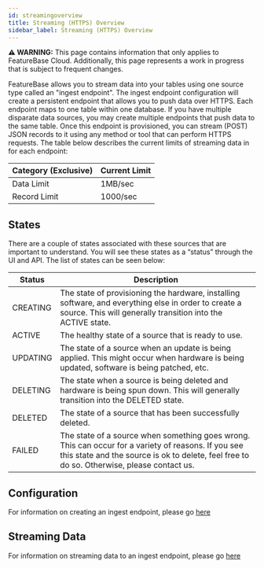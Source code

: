 ```yaml
---
id: streamingoverview
title: Streaming (HTTPS) Overview
sidebar_label: Streaming (HTTPS) Overview
---
```


 **⚠ WARNING:** This page contains information that only applies to FeatureBase Cloud. Additionally, this page represents a work in progress that is subject to frequent changes. 

FeatureBase allows you to stream data into your tables using one source type called an "ingest endpoint". The ingest endpoint configuration  will create a persistent endpoint that allows you to push data over HTTPS. Each endpoint maps to one table within one database. If you have multiple disparate data sources, you may create multiple endpoints that push data to the same table. Once this endpoint is provisioned, you can stream (POST) JSON records to it using any method or tool that can perform HTTPS requests. The table below describes the current limits of streaming data in for each endpoint:

|Category (Exclusive) | Current Limit  |
| --- | ----------- |
|Data Limit           |  1MB/sec |
|Record Limit         | 1000/sec |

## States

There are a couple of states associated with these sources that are important to understand. You will see these states as a “status” through the UI and API. The list of states can be seen below:

|Status | Description  |
| --- | ----------- |
|CREATING           |  The state of provisioning the hardware, installing software, and everything else in order to create a source. This will generally transition into the ACTIVE state. |
|ACTIVE           |  The healthy state of a source that is ready to use. |
|UPDATING           |  The state of a source when an update is being applied. This might occur when hardware is being updated, software is being patched, etc. |
|DELETING           |  The state when a source is being deleted and hardware is being spun down. This will generally transition into the DELETED state. |
|DELETED           |  The state of a source that has been successfully deleted. |
|FAILED           | The state of a source when something goes wrong. This can occur for a variety of reasons. If you see this state and the source is ok to delete, feel free to do so. Otherwise, please contact us. |


## Configuration
For information on creating an ingest endpoint, please go [here](/data-ingestion/cloud/streaming/createstreamingsource)

## Streaming Data

For information on streaming data to an ingest endpoint, please go [here](/data-ingestion/cloud/streaming/ingeststreamingsource)


<!--
**Type**: This is the FeatureBase type you are storing the value as. A list of types is below:

| `"type":`            | JSON Input Type                         | FeatureBase Data Type                       | Config Options                                   |
|----------------------|-----------------------------------------|----------------------------------------------|--------------------------------------------------|
| `"id"`               | `10`                                    | set/mutex/time                               | `"Mutex"`, `"Quantum"`, `"TTL"`, `"CacheConfig"` |
| `"ids"`              | `[1, 2, 3]`                             | set/time                                     | `"Quantum"`, `"TTL"`, `"CacheConfig"`            |
| `"string"`           | `"example"`                             | keyed set/mutex/time                         | `"Mutex"`, `"Quantum"`, `"TTL"`, `"CacheConfig"` |
| `"strings"`          | `["a", "b", "c"]`                       | keyed set/time                               | `"Quantum"`, `"TTL"`, `"CacheConfig"` |
| `"bool"`             | `true`/`false`                          | packed bool column (row in keyed set columns)  | None                                             |
| `"int"`              | `10`/`-12`/`"example"`                  | integer (possibly a foreign-index reference) | `"Min"`, `"Max"`, `"ForeignIndex"`               |
| `"decimal"`          | `10.9`/`"10.9"`                         | decimal                                      | `"Scale"`                                        |
| `"signedIntBoolKey"` | `10`/`-12`                              | same as id, except a negative value clears   | None                                             |
| `"recordTime"`       | `"2006-01-02T15:04:05Z07:00"`/`1273823` | applied to id(s)/string(s) (using "Quantum") | `"Layout"`, `"Epoch"` , `"Unit"`                  |
| `"dateInt"`          | `"2006-01-02T15:04:05Z07:00"`/`1273823` | integer timestamp relative to an epoch       | `"Layout"`, `"Epoch"`, `"Unit"`, `"CustomUnit"`  |
| `"timestamp"`        | `"2006-01-02T15:04:05Z07:00"`/`1273823` | integer(BSI) timestamp relative to an epoch  | `"Granularity"`, `"Layout"`, `"Epoch"`, `"Unit"` |

### Column Configuration Options

When all config options are left as default, the `"Config"` column may be omitted. Otherwise, the config options are:
* `"Mutex"`: if set to `true`, the data will be ingested into a mutex column instead of a set column
* `"Quantum"`: the time quantum selection (Any Combination of  time granularity `Y`,`M`,`D`,`H` that doesn't skip a grain e.g. `"YM"`/`"MDH"` but not `YD`) to use when ingesting into a time column using the time value from a `"recordTime"`
* `"CacheConfig"`: the configuration when using a `TopN` cache; does not affect time columns
* `"TTL"`: Time To Live duration for views specifies when views will deleted. Allowed time units are `h`, `m`, `s`, `ms`, `us`, `ns`. Time quantum is required in order to use TTL.
* `"Layout"`: the format in which to parse time strings (defaults to RFC3339) - specified in [Go's format](https://golang.org/pkg/time/#pkg-constants)
* `"Min"`: the minimum possible value for an acceptable integer (defaults to -2^63)
* `"Max"`: the maximum possible value for an acceptable integer (defaults to 2^63 - 1)
* `"ForeignIndex"`: the target index to reference columns of
* `"Scale"`: the number of digits of precision to store after the decimal point
* `"Epoch"`: Only set `Epoch` if the incoming data is a number (rather than a timestamp string). The incoming number will be interpreted as the number of `Unit` since `Epoch`. The value may specify a timezone, for example `"1980-11-30T14:20:28.000+07:00"`, or use zulu time (i.e. +00:00) `"1980-11-30T14:20:28.000Z"`. Defaults to the Unix epoch if not configured.  E.G. If the `Unit` is 's' and the `Epoch` is January 1, 2000 and the number is 86,400 then the number represents January 2, 2000.
* `"Unit"`: For a (`dateInt`) type column, `Unit` is the time unit in which to store a timestamp.  For the (`recordTime`, `timestamp`) type columns, only set `Unit` if the incoming data is a number (rather than a timestamp string). The incoming number will be interpreted as the number of `Unit` since `Epoch`. `Unit` Can be `"d"`, `"h"`, `"m"`, `"s"`, `"ms"`, `"us"`, `"ns"`, for day, hour, minute, second, millisecond, microsecond, nanosecond respectively or `"c"` for custom (using `"CustomUnit"` for `dateInt`). Defaults to `"s"`.  E.G. If the `Unit` is 's' and the `Epoch` is January 1, 2000 and the number is 86,400 then the number represents January 2, 2000.
* `"CustomUnit"`: a 'duration' value which specifies a custom time unit; accepts values like "6h" for 6 hours, "1m30s" for 1 minute and 30 seconds; valid units can be described using "ns", "us", "ms", "s", "m", or "h"
* `"Granularity"`: the resolution at which the incoming values will be stored. Allowed values are `s`, `ms`, `us`, `ns`. Defaults to `"s"`.





### Time Quantum

Setting a time quantum involves creating two columns. A `IDSET` or `STRINGSET` column that contains the data that will be associated with a time, and a column that holds the actual time. Note that the time column won't be a column in the target table and must be named "_timeQuantume". It is only used as the time associated with all time quantum `IDSET` or `STRINGSET` columns for the endpoint. An example of the this might be "stores_visited_id" that holds all store ids someone has visited and at what time they visited that store last:

```json
[
	{
		"name": "stores_visited_id",
		"path": ["Path to stores_visited_id"]
	}
]
```

```json
[
	{
		"name": "_timeQuantum",
		"path": ["location to the timestamp/epoch"]
	}
]
```

For `"recordTime"` columns, there are essentially two modes. If `"Epoch"` or `"Unit"` are set, then the incoming data is interpreted as a number. Otherwise it's assumed that the incoming data is interpreted as a date/timestamp and the `"Layout"` is used to parse that value.
-->

